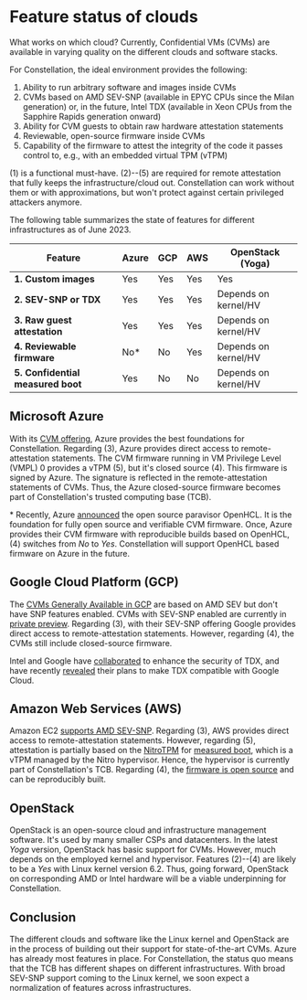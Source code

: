 # Feature status of clouds

What works on which cloud? Currently, Confidential VMs (CVMs) are available in varying quality on the different clouds and software stacks.

For Constellation, the ideal environment provides the following:

1. Ability to run arbitrary software and images inside CVMs
2. CVMs based on AMD SEV-SNP (available in EPYC CPUs since the Milan generation) or, in the future, Intel TDX (available in Xeon CPUs from the Sapphire Rapids generation onward)
3. Ability for CVM guests to obtain raw hardware attestation statements
4. Reviewable, open-source firmware inside CVMs
5. Capability of the firmware to attest the integrity of the code it passes control to, e.g., with an embedded virtual TPM (vTPM)

(1) is a functional must-have. (2)--(5) are required for remote attestation that fully keeps the infrastructure/cloud out. Constellation can work without them or with approximations, but won't protect against certain privileged attackers anymore.

The following table summarizes the state of features for different infrastructures as of June 2023.

| **Feature**                       | **Azure** | **GCP** | **AWS** | **OpenStack (Yoga)** |
|-----------------------------------|-----------|---------|---------|----------------------|
| **1. Custom images**              | Yes       | Yes     | Yes     | Yes                  |
| **2. SEV-SNP or TDX**             | Yes       | Yes     | Yes     | Depends on kernel/HV |
| **3. Raw guest attestation**      | Yes       | Yes     | Yes     | Depends on kernel/HV |
| **4. Reviewable firmware**        | No*       | No      | Yes     | Depends on kernel/HV |
| **5. Confidential measured boot** | Yes       | No      | No      | Depends on kernel/HV |

## Microsoft Azure

With its [CVM offering](https://docs.microsoft.com/en-us/azure/confidential-computing/confidential-vm-overview), Azure provides the best foundations for Constellation.
Regarding (3), Azure provides direct access to remote-attestation statements.
The CVM firmware running in VM Privilege Level (VMPL) 0 provides a vTPM (5), but it's closed source (4).
This firmware is signed by Azure.
The signature is reflected in the remote-attestation statements of CVMs.
Thus, the Azure closed-source firmware becomes part of Constellation's trusted computing base (TCB).

\* Recently, Azure [announced](https://techcommunity.microsoft.com/blog/windowsosplatform/openhcl-the-new-open-source-paravisor/4273172) the open source paravisor OpenHCL. It is the foundation for fully open source and verifiable CVM firmware. Once, Azure provides their CVM firmware with reproducible builds based on OpenHCL, (4) switches from *No* to *Yes*. Constellation will support OpenHCL based firmware on Azure in the future.

## Google Cloud Platform (GCP)

The [CVMs Generally Available in GCP](https://cloud.google.com/confidential-computing/confidential-vm/docs/confidential-vm-overview#amd_sev) are based on AMD SEV but don't have SNP features enabled.
CVMs with SEV-SNP enabled are currently in [private preview](https://cloud.google.com/blog/products/identity-security/rsa-snp-vm-more-confidential). Regarding (3), with their SEV-SNP offering Google provides direct access to remote-attestation statements.
However, regarding (4), the CVMs still include closed-source firmware.

Intel and Google have [collaborated](https://cloud.google.com/blog/products/identity-security/rsa-google-intel-confidential-computing-more-secure) to enhance the security of TDX, and have recently [revealed](https://venturebeat.com/security/intel-launches-confidential-computing-solution-for-virtual-machines/) their plans to make TDX compatible with Google Cloud.

## Amazon Web Services (AWS)

Amazon EC2 [supports AMD SEV-SNP](https://aws.amazon.com/de/about-aws/whats-new/2023/04/amazon-ec2-amd-sev-snp/).
Regarding (3), AWS provides direct access to remote-attestation statements.
However, regarding (5), attestation is partially based on the [NitroTPM](https://docs.aws.amazon.com/AWSEC2/latest/UserGuide/nitrotpm.html) for [measured boot](../architecture/attestation.md#measured-boot), which is a vTPM managed by the Nitro hypervisor.
Hence, the hypervisor is currently part of Constellation's TCB.
Regarding (4), the [firmware is open source](https://github.com/aws/uefi) and can be reproducibly built.

## OpenStack

OpenStack is an open-source cloud and infrastructure management software. It's used by many smaller CSPs and datacenters. In the latest *Yoga* version, OpenStack has basic support for CVMs. However, much depends on the employed kernel and hypervisor. Features (2)--(4) are likely to be a *Yes* with Linux kernel version 6.2. Thus, going forward, OpenStack on corresponding AMD or Intel hardware will be a viable underpinning for Constellation.

## Conclusion

The different clouds and software like the Linux kernel and OpenStack are in the process of building out their support for state-of-the-art CVMs. Azure has already most features in place. For Constellation, the status quo means that the TCB has different shapes on different infrastructures. With broad SEV-SNP support coming to the Linux kernel, we soon expect a normalization of features across infrastructures.
